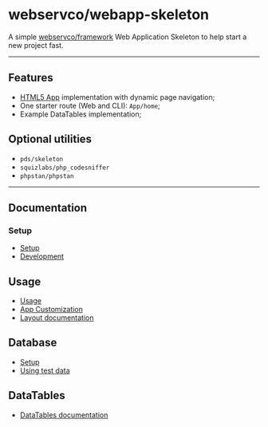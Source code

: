 # webservco/webapp-skeleton

A simple [webservco/framework](https://github.com/webservco/framework) Web Application Skeleton to help start a new project fast.

---

## Features
- [HTML5 App](https://github.com/webservco/html5-app) implementation with dynamic page navigation;
- One starter route (Web and CLI): `App/home`;
- Example DataTables implementation;

## Optional utilities
* `pds/skeleton`
* `squizlabs/php_codesniffer`
* `phpstan/phpstan`

---

## Documentation

### Setup
- [Setup](/docs/Setup.md)
- [Development](/docs/Development.md)

## Usage
- [Usage](/docs/Usage.md)
- [App Customization](/docs/Customization.md)
- [Layout documentation](/docs/Layout.md)

## Database
- [Setup](/docs/Database/Setup.md)
- [Using test data](/docs/Database/TestData.md)

## DataTables
- [DataTables documentation](/docs/DataTables.md)

